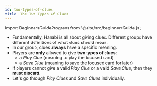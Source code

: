 ```yaml
---
id: two-types-of-clues
title: The Two Types of Clues
---
```


import BeginnersGuideProgress from '@site/src/beginnersGuide.js';

<BeginnersGuideProgress id="two-types-of-clues" />

- Fundamentally, Hanabi is all about giving clues. Different groups have different definitions of what clues should mean.
- In our group, clues **always** have a specific meaning.
- Players are **only** allowed to give **two types of clues**:
  - a *Play Clue* (meaning to play the focused card)
  - a *Save Clue* (meaning to save the focused card for later)
- If players cannot give a valid *Play Clue* or a valid *Save Clue*, then they **must discard**.
- Let's go through *Play Clues* and *Save Clues* individually.
